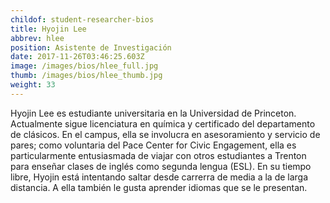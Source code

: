 ```yaml
---
childof: student-researcher-bios
title: Hyojin Lee
abbrev: hlee
position: Asistente de Investigación
date: 2017-11-26T03:46:25.603Z
image: /images/bios/hlee_full.jpg
thumb: /images/bios/hlee_thumb.jpg
weight: 33
---
```

Hyojin Lee es estudiante universitaria en la Universidad de Princeton. Actualmente sigue licenciatura en
química y certificado del departamento de clásicos. En el campus, ella se involucra en asesoramiento y servicio de pares; como voluntaria del Pace Center for Civic Engagement, ella es particularmente entusiasmada de viajar con otros estudiantes a Trenton para enseñar clases de inglés como segunda lengua (ESL). En su tiempo libre, Hyojin está intentando saltar desde carrerra de media a la de larga distancia. A ella también le gusta aprender idiomas que se le presentan.